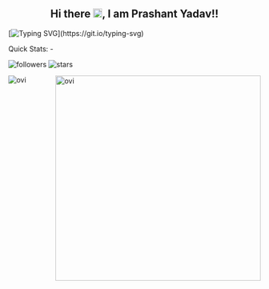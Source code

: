 <div align="center"> 
    <h2>Hi there <img src="https://raw.githubusercontent.com/MartinHeinz/MartinHeinz/master/wave.gif" width="18px">, I am Prashant Yadav!! 
    </h2>
</div>

[![Typing SVG](https://readme-typing-svg.herokuapp.com?color=2b8ce2&size=20&lines=Full+Stack+Developer;UI/UX+Designer;Computer+Science+Student;Technology+Enthusiast;Always+Learning+New+Things;And+A+Proud+Indian....)](https://git.io/typing-svg)

<p>Quick Stats: -</p>

![followers](https://img.shields.io/github/followers/prashantyadav1397?style=for-the-badge&logo=github) 
![stars](https://img.shields.io/github/stars/prashantyadav1397?style=for-the-badge&logo=github)

<p><img align="left" src="https://github-readme-stats.vercel.app/api/top-langs?username=prashantyadav1397&show_icons=true&locale=en&layout=compact&theme=dark" alt="ovi" /></p>
<p>&nbsp;<img align="right" src="https://github-readme-stats.vercel.app/api?username=prashantyadav1397&show_icons=true&locale=en&theme=dark" alt="ovi" width="410" /></p>